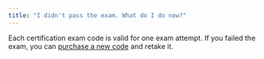```yaml
---
title: "I didn't pass the exam. What do I do now?"
---
```


Each certification exam code is valid for one exam attempt. If you failed the exam, you can [purchase a new code](https://www.arduino.cc/education/certification) and retake it.
